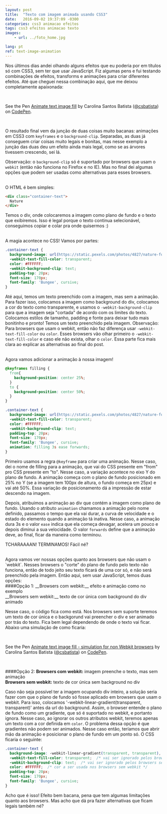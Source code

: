 ```yaml
---
layout: post
title:  "Texto com imagem animada usando CSS3"
date:   2016-09-02 19:37:09 -0300
categories: css3 animacao efeitos
tags: css3 efeitos animacao texto
images: 
    - url: ../foto_home.jpg

lang: pt
ref: text-image-animation
---
```


Nos últimos dias andei olhando alguns efeitos que eu poderia por em títulos só com CSS3, sem ter que usar JavaScript. Fiz algumas pens e fui testando combinações de efeitos, transforms e animações para criar diferentes efeitos. Até que cheguei nessa combinação aqui, que me deixou completamente apaixonada:

<br>
<p data-height="335" data-theme-id="0" data-slug-hash="jrOkBQ" data-default-tab="result" data-user="csbatista" data-embed-version="2" class="codepen">See the Pen <a href="http://codepen.io/csbatista/pen/jrOkBQ/">Animate text image fill</a> by Carolina Santos Batista (<a href="http://codepen.io/csbatista">@csbatista</a>) on <a href="http://codepen.io">CodePen</a>.</p>
<script async src="//assets.codepen.io/assets/embed/ei.js"></script>
<br>

O resultado final vem da junção de duas coisas muito bacanas: animações em CSS3 com `keyframes` e o `background-clip`. Separadas, as duas já conseguem criar coisas muito legais e bonitas, mas nesse exemplo a junção das duas deu um efeito ainda mais legal, como se as árvores tivessem crescendo, sei lá.

Observação: o `background-clip` só é suportado por browsers que usam o `webkit` (então não funciona no Firefox e no IE). Mas no final dei algumas opções que podem ser usadas como alternativas para esses browsers.

<br>
O HTML é bem simples:

```html
<div class="container-text">
  Nature
</div>
```

Temos o div, onde colocaremos a imagem como plano de fundo e o texto que exibiremos. Isso é legal porque o texto continua selecionável, conseguimos copiar e colar pra onde quisermos :)

<br>
A magia acontece no CSS! Vamos por partes: 

```css
.container-text {
  background-image: url(https://static.pexels.com/photos/4827/nature-forest-trees-fog.jpeg);
  -webkit-text-fill-color: transparent;
  color: #FFFFFF;
  -webkit-background-clip: text;
  padding-top: 20px;
  font-size: 170px;
  font-family: 'Bungee', cursive;
}
```

Até aqui, temos um texto preenchido com a imagem, mas sem a animação. Para fazer isso, colocamos a imagem como background do div, colocamos a cor do texto como transparente, e usamos o `-webkit-background-clip` para que a imagem seja "cortada" de acordo com os limites do texto. Colocamos estilos de tamanho, padding e fonte para deixar tudo mais bonitinho e pronto! Temos um texto preenchido pela imagem. Observação: Para browsers que usam o webkit, então não faz diferença usar `-webkit-text-fill-color` ou `color`. Esses browsers vão olhar primeiro o `-webkit-text-fill-color` e caso ele não exista, olhar o `color`. Essa parte fica mais clara ao explicar as alternativas ao final do post.

<br>
Agora vamos adicionar a animação à nossa imagem!

```css
@keyframes filling {
  from{
    background-position: center 25%;
  }
  to {
    background-position: center 50%;
  }
}

.container-text {
  background-image: url(https://static.pexels.com/photos/4827/nature-forest-trees-fog.jpeg);
  -webkit-text-fill-color: transparent;
  color: #FFFFFF;
  -webkit-background-clip: text;
  padding-top: 20px;
  font-size: 170px;
  font-family: 'Bungee', cursive;
  animation: filling 3s ease forwards;
}
```

Primeiro usamos a regra `@keyframe` para criar uma animação. Nesse caso, dei o nome de filling para a animação, que vai do CSS presente em "from" pro CSS presente em "to". Nesse caso, a variação acontece no eixo Y do plano de fundo. A animação começa com o plano de fundo posicionado em 25% no Y (se a imagem tem 100px de altura, o fundo começa em 25px) e vai até 50%. Essa variação de posicionamento dá a impressão de estar descendo na imagem.

Depois, atribuimos a animação ao div que contém a imagem como plano de fundo. Usando o atributo `animation` chamamos a animação pelo nome definido, passamos o tempo que ela vai durar, a curva de velocidade e o estado do elemento quando a animação tá inativa. Nesse caso, a animação dura 3s e o valor `ease` indica que ela começa devagar, acelera um pouco e depois diminui a sua velocidade. O valor `forwards` define que a animação deve, ao final, ficar da maneira como terminou. 

TCHARAAAAN! TERMINAMOS! Fácil né?

<br>
Agora vamos ver nossas opções quanto aos browsers que não usam o `webkit`. Nesses browsers o "corte" do plano de fundo pelo texto não funciona, então de todo jeito seu texto ficará de uma cor só, e não será preenchido pela imagem. Então aqui, sem usar JavaScript, temos duas opções:

<br>
####Opção 1:
__Browsers com webkit:__ efeito e animação como no exemplo <br>
__Browsers sem webkit:__ texto de cor única com background do div animado

Nesse caso, o código fica como está. Nos browsers sem suporte teremos um texto de cor única e o backgorund vai preencher o div e ser animado por trás do texto. Fica bem legal dependendo de onde o texto vai ficar. Abaixo uma simulação de como ficaria:

<br>
<p data-height="265" data-theme-id="0" data-slug-hash="WGNLwR" data-default-tab="result" data-user="csbatista" data-embed-version="2" class="codepen">See the Pen <a href="http://codepen.io/csbatista/pen/WGNLwR/">Animate text image fill - simulation for non Webkit browsers</a> by Carolina Santos Batista (<a href="http://codepen.io/csbatista">@csbatista</a>) on <a href="http://codepen.io">CodePen</a>.</p>
<br>

####Opção 2:
__Browsers com webkit:__ imagem preenche o texto, mas sem animação <br>
__Browsers sem webkit:__ texto de cor única sem background no div

Caso não seja possível ter a imagem ocupando div inteiro, a solução seria fazer com que o plano de fundo só fosse aplicado em browsers que usam o webkit. Para isso, colocamos '-webkit-linear-gradient(transparent, transparent)' antes da url do background. Assim, o browser entende o plano de fundo como um gradiente, que só é suportado no webkit, e portanto ignora. Nesse caso, ao ignorar os outros atributos webkit, teremos apenas um texto com a cor definida em `color`. O problema dessa opção é que gradientes não podem ser animados. Nesse caso então, teríamos que abrir mão da animação e posicionar o plano de fundo em um ponto só. O CSS ficaria o seguinte:

```css
.container-text {
  background-image: -webkit-linear-gradient(transparent, transparent), url(https://static.pexels.com/photos/4827/nature-forest-trees-fog.jpeg);  /* vai ser ignorado pelos browsers sem webkit */
  -webkit-text-fill-color: transparent;  /* vai ser ignorado pelos browsers sem webkit */
  -webkit-background-clip: text;  /* vai ser ignorado pelos browsers sem webkit */
  color: #FFFFFF;  /* cor a ser usada nos browsers sem webkit */
  padding-top: 20px;
  font-size: 170px;
  font-family: 'Bungee', cursive;
}
```

Acho que é isso! Efeito bem bacana, pena que tem algumas limitações quanto aos browsers. Mas acho que dá pra fazer alternativas que ficam legais também né?
